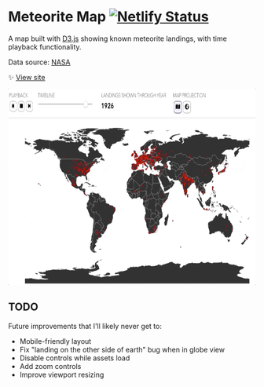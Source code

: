 # Meteorite Map [![Netlify Status](https://api.netlify.com/api/v1/badges/6aa27691-a222-4eec-b0b2-7f8eb13c5515/deploy-status)](https://app.netlify.com/sites/meteorite-landing-map/deploys)
A map built with [D3.js](https://d3js.org/) showing known meteorite landings, with time playback functionality.

Data source: [NASA](https://data.nasa.gov/Space-Science/Meteorite-Landings/gh4g-9sfh) 

✨ [View site](https://meteorites.fotijr.com/)

<img src="./landings.gif?raw=true" height="400" title="SpaceVG" alt="SpaceVG">

## TODO
Future improvements that I'll likely never get to:
- Mobile-friendly layout
- Fix "landing on the other side of earth" bug when in globe view
- Disable controls while assets load
- Add zoom controls
- Improve viewport resizing
